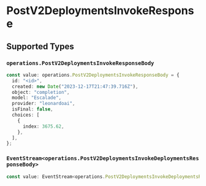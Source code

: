 # PostV2DeploymentsInvokeResponse


## Supported Types

### `operations.PostV2DeploymentsInvokeResponseBody`

```typescript
const value: operations.PostV2DeploymentsInvokeResponseBody = {
  id: "<id>",
  created: new Date("2023-12-17T21:47:39.716Z"),
  object: "completion",
  model: "Escalade",
  provider: "leonardoai",
  isFinal: false,
  choices: [
    {
      index: 3675.62,
    },
  ],
};
```

### `EventStream<operations.PostV2DeploymentsInvokeDeploymentsResponseBody>`

```typescript
const value: EventStream<operations.PostV2DeploymentsInvokeDeploymentsResponseBody> = ;
```

